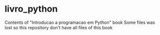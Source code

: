 # livro_python
Contents of "Introducao a programacao em Python" book
Some files was lost so this repository don't have all files of this book

